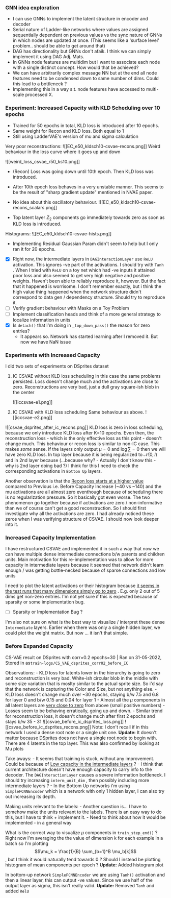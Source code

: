 ### GNN idea exploration
- I can use GNNs to implement the latent structure in encoder and decoder
- Serial nature of Ladder-like networks where values are assigned sequentially dependent on previous values vs the sync nature of GNNs in which nodes are updated at once. (This seems like a 'surface level' problem.. should be able to get around that)
- DAG has directionality but GNNs don't afaik. I think we can simply implement it using DAG Adj. Mats.
- In GNNs node features are multidim but I want to associate each node with a single distinct concept. How would that be achieved?
- We can have arbitrarily complex message NN but at the end all node features need to be condensed down to same number of dims. Could this lead to a bottleneck ?
- Implementing this in a way s.t. node features have accessed to multi-scale processed X. 


### Experiment: Increased Capacity with KLD Scheduling over 10 epochs
- Trained for 50 epochs in total, KLD loss is introduced after 10 epochs. 
- Same weight for Recon and KLD loss. Both equal to 1
- Still using LadderVAE's version of mu and sigma calculation

Very poor reconstructions:
![[EC_e50_kldsch10-csvae-recons.png]]
Weird behaviour in the loss curve where it goes up and down

![[weird_loss_csvae_r50_ks10.png]]
- (Recon) Loss was going down until 10th epoch. Then KLD loss was introduced.
- After 10th epoch loss behaves in a very unstable manner. This seems to be the result of "sharp gradient update" mentioned in NVAE paper.
- No idea about this oscillatory behaviour.
![[EC_e50_kldsch10-csvae-recons_scalars.png]]

- Top latent layer $Z_2$ components go immediately towards zero as soon as KLD loss is introduced.

Histograms:
![[EC_e50_kldsch10-csvae-hists.png]]

- Implementing Residual Gaussian Param didn't seem to help but I only ran it for 20 epochs.




- [x] Right now, the intermediate layers in `DAGInteractionLayer` use `ReLU` activation. This ignores -ve part of the activations. I should try with `Tanh` . When I tried with `ReLU` on a toy net which had -ve inputs it attained poor loss and also seemed to get very high negative and positive weights. Haven't been able to reliably reproduce it, however. But the fact that it happened is worrisome. I don't remember exactly, but i think the high value thing happened when the network structure didn't correspond to data gen / dependency structure. Should try to reproduce it.
- [ ] Verify gradient behaviour with Masks on a Toy Problem
- [ ] Implement classification heads and think of a more general strategy to localize information in units
- [x] Is `detach()` that I'm doing in `_top_down_pass()` the reason for zero entries?
	- It appears so. Network has started learning after I removed it. But now we have NaN issue

### Experiments with Increased Capacity 
I did two sets of experiments on DSprites dataset
1. IC CSVAE without KLD loss scheduling
	In this case the same problems persisted. Loss doesn't change much and the activations are close to zero. Reconstructions are very bad, just a dull gray square-ish blob in the center
	
	![[iccsvae-e1.png]]
2. IC CSVAE with KLD loss scheduling
	Same behaviour as above.
	![[iccsvae-e2.png]]

![[csvae_dsprites_after_ic_recons.png]]
KLD loss is zero in loss scheduling, because we only introduce KLD loss after K=10 epochs. Even then, the reconstruction loss - which is the only effective loss as this point - doesn't change much. This behaviour or recon loss is similar to non-IC case. 
This makes *some* sense. If the layers only output $\mu=0$ and $\log \sum=0$ then we will have zero KLD loss. In top layer because it is being regularized to $\mathcal{N}(0,I)$ and in 2nd layer because (...because why? - Actually I don't know this - why is 2nd layer doing bad ?) I think for this I need to check the corresponding activations in `Bottom Up` layers.

Another observation is that the <u>Recon loss starts at a higher value</u> compared to Previous i.e. Before Capacity Increase (~40 vs  ~140) and the mu activations are all almost zero eventhough because of scheduling there is no regularization pressure. So it basically got even worse.
The two phenomenon go together because if activations are zero / non-informative than we of course can't get a good reconstruction. So I should first investigate why all the activations are zero. I had already noticed these zeros when I was verifying structure of CSVAE. I should now look deeper into it.


### Increased Capacity Implementation

I have restructured CSVAE and implemented it in such a way that now we can have multiple dense intermediate connections b/w parents and children units.
Main motivation for this re-implementation was to allow for more capacity in intermediate layers because it seemed that network didn't learn enough / was getting bottle-necked because of sparse connections and low units

I need to plot the latent activations or their histogram because <u>it seems in the test runs that many dimensions simply go to zero</u> . E.g. only 2 out of 5 dims get non-zero entries. I'm not yet sure if this is expected because of sparsity or some implementation bug.
- [ ] Sparsity or Implementation Bug ?

I'm also not sure on what is the best way to visualize / interpret these dense `Intermediate` layers. Earlier when there was only a single hidden layer, we could plot the weight matrix. But now ... it isn't that simple.


### Before Expanded Capacity

CS-VAE result on DSprites with corr=0.2 epochs=30 | Ran on 31-05-2022, Stored in as`train-logs/CS_VAE_dsprites_corr02_before_IC`

Observations:
	- KLD loss for latents lower in the hierarchy is going to zero and reconstruction is very bad. White-ish circular blob in the middle with some size variation that is moslty similar to the actual sprite size. So i'd say that the network is capturing the Color and Size, but not anything else.
	-  KLD loss doesn't change much over ~30 epochs, staying b/w 7.5 and 6.8 for layer 0 and b/w 0.15 and 0.04 for layer 1
	-  Almost all the $\mu$ components in all latent layers are <u>very close to zero</u> from above (small positive numbers)
	- Losses seem to be behaving erratically, going up and down.
	- Similar trend for reconstruction loss, it doesn't change much after first 2 epochs and stays b/w 35 - 31
![[csvae_before_ic_dsprites_loss.png]]
![[csvae_before_ic_dsprites_recons.png]]
Note: I don't recall if in this network I used a dense root note or a single unit one. 
**Update:** It doesn't matter because DSprites does not have a single root node to begin with. There are 4 latents in the top layer. This was also confirmed by looking at Mu plots

Take aways:
	- It seems that training is stuck, without any improvement. Could be because of <u>Low capacity in the intermediate layers</u> ?
	- I think that current architecture doesn't have enough capacity to carry info to the decoder. The `DAGInteractionLayer` causes a severe information bottleneck. I should try increasing `interm_unit_dim` , then possibly including more intermediate layers ?
	- In the Bottom Up networks i'm using `SimpleFCNNEncoder` which is a network with only 1 hidden layer, I can also try out increasing its depth.

Making units relevant to the labels:
	- Another question is... I have to somehow make the units relevant to the labels. There is an easy way to do this, but I have to think + implement it.
	- Need to think about how it would be implemented - in a general way
 
What is the correct way to visualize $\mu$ components in `train_step_end()` ? 
Right now I'm averaging the the value of dimension k for each example in a batch so I'm plotting $$\mu_k = \frac{1}{B} \sum_{b=1}^B \mu_b[k]$$, but I think it would naturally tend towards 0 ? Should I instead be plotting histogram of mean components per epoch ? **Update:** Added histogram plot

In bottom-up network `SimpleFCNNEncoder` we are using `Tanh()` activation and then a linear layer, this can output -ve values. Since we use half of the output layer as sigma, this isn't really valid. **Update:** Removed `Tanh` and added `RelU`

